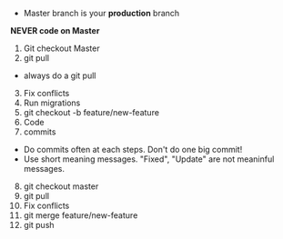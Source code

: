 - Master branch is your **production** branch

**NEVER code on Master**

1. Git checkout Master
2. git pull

- always do a git pull

3. Fix conflicts
4. Run migrations
5. git checkout -b feature/new-feature
6. Code
7. commits

- Do commits often at each steps. Don't do one big commit!
- Use short meaning messages. "Fixed", "Update" are not meaninful messages.

8. git checkout master
9. git pull
10. Fix conflicts
11. git merge feature/new-feature
12. git push
